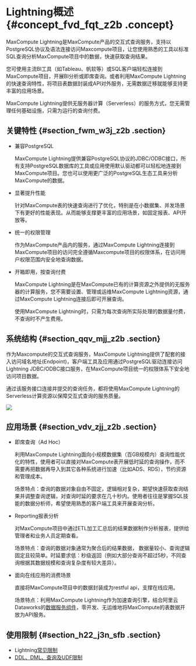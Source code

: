 # Lightning概述 {#concept_fvd_fqt_z2b .concept}

MaxCompute Lightning是MaxCompute产品的交互式查询服务，支持以PostgreSQL协议及语法连接访问Maxcompute项目，让您使用熟悉的工具以标准 SQL查询分析MaxCompute项目中的数据，快速获取查询结果。

您可使用主流BI工具（如Tableau、帆软等）或SQL客户端轻松连接到MaxCompute项目，开展BI分析或即席查询。或者利用MaxCompute Lightning的快速查询特性，将项目表数据封装成API对外服务，无需数据迁移就能够支持更丰富的应用场景。

MaxCompute Lightning提供无服务器计算（Serverless）的服务方式，您无需管理任何基础设施，只需为运行的查询付费。

## 关键特性 {#section_fwm_w3j_z2b .section}

-   兼容PostgreSQL

    MaxCompute Lightning提供兼容PostgreSQL协议的JDBC/ODBC接口，所有支持PostgreSQL数据库的工具或应用使用默认驱动都可以轻松地连接到MaxCompute项目。您也可以使用更广泛的PostgreSQL生态工具来分析MaxCompute的数据。

-   显著提升性能

    针对MaxCompute表的快速查询进行了优化，特别是在小数据集、并发场景下有更好的性能表现。从而能够支撑更丰富的应用场景，如固定报表、API开放等。

-   统一的权限管理

    作为MaxCompute产品内的服务，通过MaxCompute Lightning连接到MaxCompute项目的访问完全遵循Maxcompute项目的权限体系，在访问用户权限范围内安全地查询数据。

-   开箱即用，按查询付费

    MaxCompute Lightning是在MaxCompute已有的计算资源之外提供的无服务器的计算服务，您不需要设置、管理或运维MaxCompute Lightning资源，通过MaxCompute Lightning连接后即可开展查询。

    使用MaxCompute Lightning时，只需为每次查询所实际处理的数据量付费，不查询时不产生费用。


## 系统结构 {#section_qqv_mjj_z2b .section}

作为Maxcompute的交互式查询服务，MaxCompute Lightning提供了配套的接入访问域名地址\(Endpoint\)，客户端工具及应用通过PostgreSQL驱动连接访问Lightning JDBC/ODBC接口服务，在MaxCompute项目统一的权限体系下安全地访问项目数据。

通过该服务接口连接并提交的查询任务，都将使用MaxCompute Lightning的Serverless计算资源以保障交互式查询的服务质量。

![](http://static-aliyun-doc.oss-cn-hangzhou.aliyuncs.com/assets/img/20113/154164334011152_zh-CN.jpg)

## 应用场景 {#section_vdv_zjj_z2b .section}

-   即席查询（Ad Hoc）

    利用MaxCompute Lightning面向小规模数据集（百GB规模内）查询性能优化的特性，使用者可以直接对MaxCompute表开展低时延的查询操作，而不需要再把数据再导入到其它各种系统进行加速（比如ADS、RDS），节约资源和管理成本。

    场景特点：查询的数据对象自由不固定，逻辑相对复杂，期望快速获取查询结果并调整查询逻辑，对查询时延的要求在几十秒内。使用者往往是掌握SQL技能的数据分析师，希望使用熟悉的客户端工具来开展查询分析。

-   Reporting报表分析

    对MaxCompute项目中通过ETL加工汇总后的结果数据制作分析报表，提供给管理者和业务人员定期查看。

    场景特点：查询的数据对象通常为聚合后的结果数据， 数据量较小、查询逻辑固定且较简单。时延要求低：秒级返回（例如大部分查询不超过5秒，不同查询根据其数据规模和查询复杂度有较大差异）。

-   面向在线应用的消费场景

    直接将MaxCompute项目中的数据封装成为restful api，支撑在线应用。

    场景特点：利用MaxCompute Lightning作为加速查询引擎，结合阿里云Dataworks的[数据服务组件](cn.zh-CN/使用指南/数据服务/数据服务概览.md#)，零开发、无运维地将MaxCompute的表数据开放为API服务。


## 使用限制 {#section_h22_j3n_sfb .section}

-   Lightning[常见限制](cn.zh-CN/用户指南/Lightning/Lightning常见问题.md#)
-   [DDL、DML、查询及UDF限制](cn.zh-CN/用户指南/Lightning/约束与限制.md#)

